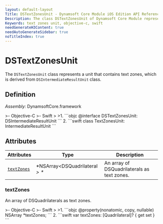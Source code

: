 ```yaml
---
layout: default-layout
Title: DSTextZonesUnit - Dynamsoft Core Module iOS Edition API Reference
Description: The class DSTextZonesUnit of Dynamsoft Core Module represents a unit that contains text zones, which is derived from DSIntermediateResultUnit class.
Keywords: text zones unit, objective-c, swift
needGenerateH3Content: true
needAutoGenerateSidebar: true
noTitleIndex: true
---
```


# DSTextZonesUnit

The `DSTextZonesUnit` class represents a unit that contains text zones, which is derived from `DSIntermediateResultUnit` class.

## Definition

*Assembly:* DynamsoftCore.framework

<div class="sample-code-prefix"></div>
>- Objective-C
>- Swift
>
>1. 
```objc
@interface DSTextZonesUnit: DSIntermediateResultUnit
```
2. 
```swift
class TextZonesUnit: IntermediateResultUnit
```

## Attributes

| Attributes | Type | Description |
| ---------- | ---- | ----------- |
| [`textZones`](#textzones) | *NSArray<DSQuadrilateral *> \** | An array of DSQuadrilaterals as text zones. |

### textZones

An array of DSQuadrilaterals as text zones.

<div class="sample-code-prefix"></div>
>- Objective-C
>- Swift
>
>1. 
```objc
@property(nonatomic, copy, nullable) NSArray<DSQuadrilateral *> *textZones;
```
2. 
```swift
var textZones: [Quadrilateral]? { get set }
```
